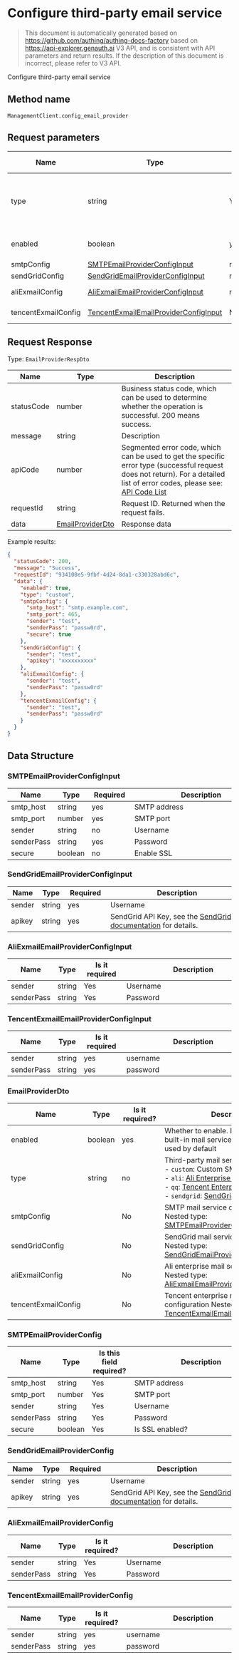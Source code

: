 # Configure third-party email service

<!--
Warning⚠️:
Do not modify this document directly,
https://github.com/Authing/authing-docs-factory
Use this project to generate
-->

<LastUpdated />

> This document is automatically generated based on https://github.com/authing/authing-docs-factory based on https://api-explorer.genauth.ai V3 API, and is consistent with API parameters and return results. If the description of this document is incorrect, please refer to V3 API.

Configure third-party email service

## Method name

`ManagementClient.config_email_provider`

## Request parameters

| Name                | Type                                                                                       | <div style="width:80px">Required</div> | <div style="width:60px">Default value</div> | <div style="width:300px">Description</div>                                                                                                                                                                                                                                                            | <div style="width:200px">Sample value</div> |
| ------------------- | ------------------------------------------------------------------------------------------ | -------------------------------------- | ------------------------------------------- | ----------------------------------------------------------------------------------------------------------------------------------------------------------------------------------------------------------------------------------------------------------------------------------------------------- | ------------------------------------------- |
| type                | string                                                                                     | Yes                                    | -                                           | Third-party email service provider type:<br>- `custom`: Custom SMTP email service<br>- `ali`: [Ali Enterprise Mailbox](https://www.ali-exmail.cn/Land/)<br>- `qq`: [Tencent Enterprise Mailbox](https://work.weixin.qq.com/mail/)<br>- `sendgrid`: [SendGrid Mail Service](https://sendgrid.com/)<br> | `custom`                                    |
| enabled             | boolean                                                                                    | yes                                    | -                                           | Whether to enable. If not enabled, the built-in mail service of GenAuth will be used by default                                                                                                                                                                                                       | `true`                                      |
| smtpConfig          | <a href="#SMTPEmailProviderConfigInput">SMTPEmailProviderConfigInput</a>                   | no                                     | -                                           | SMTP mail service configuration                                                                                                                                                                                                                                                                       |                                             |
| sendGridConfig      | <a href="#SendGridEmailProviderConfigInput">SendGridEmailProviderConfigInput</a>           | no                                     | -                                           | SendGrid mail service configuration                                                                                                                                                                                                                                                                   |                                             |
| aliExmailConfig     | <a href="#AliExmailEmailProviderConfigInput">AliExmailEmailProviderConfigInput</a>         | no                                     | -                                           | Ali Enterprise Mail Service Configuration                                                                                                                                                                                                                                                             |                                             |
| tencentExmailConfig | <a href="#TencentExmailEmailProviderConfigInput">TencentExmailEmailProviderConfigInput</a> | No                                     | -                                           | Tencent Enterprise Email Service Configuration                                                                                                                                                                                                                                                        |                                             |

## Request Response

Type: `EmailProviderRespDto`

| Name       | Type                                             | Description                                                                                                                                                                                                                                                                                                                                         |
| ---------- | ------------------------------------------------ | --------------------------------------------------------------------------------------------------------------------------------------------------------------------------------------------------------------------------------------------------------------------------------------------------------------------------------------------------- |
| statusCode | number                                           | Business status code, which can be used to determine whether the operation is successful. 200 means success.                                                                                                                                                                                                                                        |
| message    | string                                           | Description                                                                                                                                                                                                                                                                                                                                         |
| apiCode    | number                                           | Segmented error code, which can be used to get the specific error type (successful request does not return). For a detailed list of error codes, please see: [API Code List](https://api-explorer.genauth.ai/?tag=group/%E5%BC%80%E5%8F%91%E5%87%86%E5%A4%87#tag/%E5%BC%80%E5%8F%91%E5%87%86%E5%A4%87/%E9%94%99%E8%AF%AF%E5%A4%84%E7%90%86/apiCode) |
| requestId  | string                                           | Request ID. Returned when the request fails.                                                                                                                                                                                                                                                                                                        |
| data       | <a href="#EmailProviderDto">EmailProviderDto</a> | Response data                                                                                                                                                                                                                                                                                                                                       |

Example results:

```json
{
  "statusCode": 200,
  "message": "Success",
  "requestId": "934108e5-9fbf-4d24-8da1-c330328abd6c",
  "data": {
    "enabled": true,
    "type": "custom",
    "smtpConfig": {
      "smtp_host": "smtp.example.com",
      "smtp_port": 465,
      "sender": "test",
      "senderPass": "passw0rd",
      "secure": true
    },
    "sendGridConfig": {
      "sender": "test",
      "apikey": "xxxxxxxxxx"
    },
    "aliExmailConfig": {
      "sender": "test",
      "senderPass": "passw0rd"
    },
    "tencentExmailConfig": {
      "sender": "test",
      "senderPass": "passw0rd"
    }
  }
}
```

## Data Structure

### <a id="SMTPEmailProviderConfigInput"></a> SMTPEmailProviderConfigInput

| Name       | Type    | <div style="width:80px">Required</div> | <div style="width:300px">Description</div> | <div style="width:200px">Sample value</div> |
| ---------- | ------- | -------------------------------------- | ------------------------------------------ | ------------------------------------------- |
| smtp_host  | string  | yes                                    | SMTP address                               | `smtp.example.com`                          |
| smtp_port  | number  | yes                                    | SMTP port                                  | `465`                                       |
| sender     | string  | no                                     | Username                                   | `test`                                      |
| senderPass | string  | yes                                    | Password                                   | `passw0rd`                                  |
| secure     | boolean | no                                     | Enable SSL                                 | `true`                                      |

### <a id="SendGridEmailProviderConfigInput"></a> SendGridEmailProviderConfigInput

| Name   | Type   | <div style="width:80px">Required</div> | <div style="width:300px">Description</div>                                                                                  | <div style="width:200px">Sample value</div> |
| ------ | ------ | -------------------------------------- | --------------------------------------------------------------------------------------------------------------------------- | ------------------------------------------- |
| sender | string | yes                                    | Username                                                                                                                    | `test`                                      |
| apikey | string | yes                                    | SendGrid API Key, see the [SendGrid documentation](https://docs.sendgrid.com/ui/account-and-settings/api-keys) for details. | `xxxxxxxxxx`                                |

### <a id="AliExmailEmailProviderConfigInput"></a> AliExmailEmailProviderConfigInput

| Name       | Type   | <div style="width:80px">Is it required</div> | <div style="width:300px">Description</div> | <div style="width:200px">Sample value</div> |
| ---------- | ------ | -------------------------------------------- | ------------------------------------------ | ------------------------------------------- |
| sender     | string | Yes                                          | Username                                   | `test`                                      |
| senderPass | string | Yes                                          | Password                                   | `passw0rd`                                  |

### <a id="TencentExmailEmailProviderConfigInput"></a> TencentExmailEmailProviderConfigInput

| Name       | Type   | <div style="width:80px">Is it required</div> | <div style="width:300px">Description</div> | <div style="width:200px">Example value</div> |
| ---------- | ------ | -------------------------------------------- | ------------------------------------------ | -------------------------------------------- |
| sender     | string | yes                                          | username                                   | `test`                                       |
| senderPass | string | yes                                          | password                                   | `passw0rd`                                   |

### <a id="EmailProviderDto"></a> EmailProviderDto

| Name                | Type    | <div style="width:80px">Is it required?</div> | <div style="width:300px">Description</div>                                                                                                                                                                                                                                                          | <div style="width:200px">Sample value</div> |
| ------------------- | ------- | --------------------------------------------- | --------------------------------------------------------------------------------------------------------------------------------------------------------------------------------------------------------------------------------------------------------------------------------------------------- | ------------------------------------------- |
| enabled             | boolean | yes                                           | Whether to enable. If not enabled, the built-in mail service of GenAuth will be used by default                                                                                                                                                                                                     | `true`                                      |
| type                | string  | no                                            | Third-party mail service provider type:<br>- `custom`: Custom SMTP mail service<br>- `ali`: [Ali Enterprise Mailbox](https://www.ali-exmail.cn/Land/)<br>- `qq`: [Tencent Enterprise Mailbox](https://work.weixin.qq.com/mail/)<br>- `sendgrid`: [SendGrid Mail Service](https://sendgrid.com/)<br> | ali                                         |
| smtpConfig          |         | No                                            | SMTP mail service configuration Nested type: <a href="#SMTPEmailProviderConfig">SMTPEmailProviderConfig</a>.                                                                                                                                                                                        |                                             |
| sendGridConfig      |         | No                                            | SendGrid mail service configuration Nested type: <a href="#SendGridEmailProviderConfig">SendGridEmailProviderConfig</a>.                                                                                                                                                                            |                                             |
| aliExmailConfig     |         | No                                            | Ali enterprise mail service configuration Nested type: <a href="#AliExmailEmailProviderConfig">AliExmailEmailProviderConfig</a>.                                                                                                                                                                    |                                             |
| tencentExmailConfig |         | No                                            | Tencent enterprise mail service configuration Nested type: <a href="#TencentExmailEmailProviderConfig">TencentExmailEmailProviderConfig</a>.                                                                                                                                                        |                                             |

### <a id="SMTPEmailProviderConfig"></a> SMTPEmailProviderConfig

| Name       | Type    | <div style="width:80px">Is this field required?</div> | <div style="width:300px">Description</div> | <div style="width:200px">Sample value</div> |
| ---------- | ------- | ----------------------------------------------------- | ------------------------------------------ | ------------------------------------------- |
| smtp_host  | string  | Yes                                                   | SMTP address                               | `smtp.example.com`                          |
| smtp_port  | number  | Yes                                                   | SMTP port                                  | `465`                                       |
| sender     | string  | Yes                                                   | Username                                   | `test`                                      |
| senderPass | string  | Yes                                                   | Password                                   | `passw0rd`                                  |
| secure     | boolean | Yes                                                   | Is SSL enabled?                            | `true`                                      |

### <a id="SendGridEmailProviderConfig"></a> SendGridEmailProviderConfig

| Name   | Type   | <div style="width:80px">Required</div> | <div style="width:300px">Description</div>                                                                                  | <div style="width:200px">Sample value</div> |
| ------ | ------ | -------------------------------------- | --------------------------------------------------------------------------------------------------------------------------- | ------------------------------------------- |
| sender | string | yes                                    | Username                                                                                                                    | `test`                                      |
| apikey | string | yes                                    | SendGrid API Key, see the [SendGrid documentation](https://docs.sendgrid.com/ui/account-and-settings/api-keys) for details. | `xxxxxxxxxx`                                |

### <a id="AliExmailEmailProviderConfig"></a> AliExmailEmailProviderConfig

| Name       | Type   | <div style="width:80px">Is it required?</div> | <div style="width:300px">Description</div> | <div style="width:200px">Sample value</div> |
| ---------- | ------ | --------------------------------------------- | ------------------------------------------ | ------------------------------------------- |
| sender     | string | Yes                                           | Username                                   | `test`                                      |
| senderPass | string | Yes                                           | Password                                   | `passw0rd`                                  |

### <a id="TencentExmailEmailProviderConfig"></a> TencentExmailEmailProviderConfig

| Name       | Type   | <div style="width:80px">Is it required?</div> | <div style="width:300px">Description</div> | <div style="width:200px">Sample value</div> |
| ---------- | ------ | --------------------------------------------- | ------------------------------------------ | ------------------------------------------- |
| sender     | string | yes                                           | username                                   | `test`                                      |
| senderPass | string | yes                                           | password                                   | `passw0rd`                                  |
